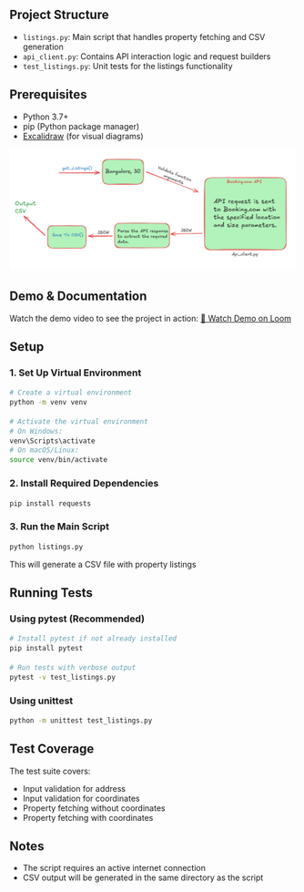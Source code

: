 ## Project Structure
- `listings.py`: Main script that handles property fetching and CSV generation
- `api_client.py`: Contains API interaction logic and request builders
- `test_listings.py`: Unit tests for the listings functionality

## Prerequisites
- Python 3.7+
- pip (Python package manager)
- [Excalidraw](https://excalidraw.com/#json=WYxcXzQbYobms4SvIIWlQ,aPDHDAAvNGAC2_TZcGJBGQ) (for visual diagrams)

![Simple Diagram](./public/diagram.png)

## Demo & Documentation
Watch the demo video to see the project in action:
[🎥 Watch Demo on Loom](https://www.loom.com/share/f4da5485591547ff8e15992a63e45fed)

## Setup 

### 1. Set Up Virtual Environment
```bash
# Create a virtual environment
python -m venv venv 

# Activate the virtual environment
# On Windows:
venv\Scripts\activate
# On macOS/Linux:
source venv/bin/activate
```

### 2. Install Required Dependencies
```bash
pip install requests 
```

### 3. Run the Main Script
```bash
python listings.py
```
This will generate a CSV file with property listings

## Running Tests

### Using pytest (Recommended)
```bash
# Install pytest if not already installed
pip install pytest

# Run tests with verbose output
pytest -v test_listings.py
```

### Using unittest
```bash
python -m unittest test_listings.py
```

## Test Coverage
The test suite covers:
- Input validation for address
- Input validation for coordinates
- Property fetching without coordinates
- Property fetching with coordinates

## Notes
- The script requires an active internet connection
- CSV output will be generated in the same directory as the script